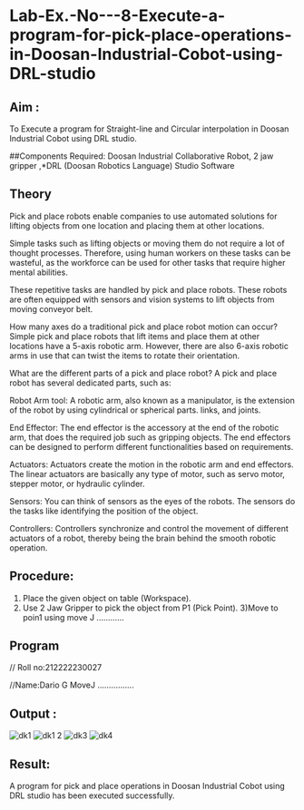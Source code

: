 # Lab-Ex.-No---8-Execute-a-program-for-pick-place-operations-in-Doosan-Industrial-Cobot-using-DRL-studio
## Aim :
To Execute a program for Straight-line and Circular interpolation in Doosan Industrial Cobot using DRL studio.

##Components Required: Doosan Industrial Collaborative Robot, 2 jaw gripper ,*DRL (Doosan Robotics Language) Studio Software


## Theory 
Pick and place robots enable companies to use automated solutions for lifting objects from one location and placing them at other locations.

Simple tasks such as lifting objects or moving them do not require a lot of thought processes. Therefore, using human workers on these tasks can be wasteful, as the workforce can be used for other tasks that require higher mental abilities.

These repetitive tasks are handled by pick and place robots. These robots are often equipped with sensors and vision systems to lift objects from moving conveyor belt.

How many axes do a traditional pick and place robot motion can occur?
Simple pick and place robots that lift items and place them at other locations have a 5-axis robotic arm. However, there are also 6-axis robotic arms in use that can twist the items to rotate their orientation.

What are the different parts of a pick and place robot?
A pick and place robot has several dedicated parts, such as:

Robot Arm tool: A robotic arm, also known as a manipulator, is the extension of the robot by using cylindrical or spherical parts. links, and joints.

End Effector: The end effector is the accessory at the end of the robotic arm, that does the required job such as gripping objects. The end effectors can be designed to perform different functionalities based on requirements.

Actuators: Actuators create the motion in the robotic arm and end effectors. The linear actuators are basically any type of motor, such as servo motor, stepper motor, or hydraulic cylinder.

Sensors: You can think of sensors as the eyes of the robots. The sensors do the tasks like identifying the position of the object.

Controllers: Controllers synchronize and control the movement of different actuators of a robot, thereby being the brain behind the smooth robotic operation.



## Procedure:


1) Place the given object on table (Workspace).
2) Use 2 Jaw Gripper to pick the object from P1 (Pick Point). 
3)Move to poin1 using move J
............


## Program 
// Roll no:212222230027

//Name:Dario G
MoveJ ................

## Output : 

![dk1](https://github.com/DARIOGEORGE/Lab-Ex.-No---8-Execute-a-program-for-pick-place-operations-in-Doosan-Industrial-Cobot-using-DRL-st/assets/118704873/8ffe7a8d-ed4c-4ac2-a598-a0f08df6255e)
![dk1 2](https://github.com/DARIOGEORGE/Lab-Ex.-No---8-Execute-a-program-for-pick-place-operations-in-Doosan-Industrial-Cobot-using-DRL-st/assets/118704873/18b78c92-be45-4372-b280-7f7e4487072c)
![dk3](https://github.com/DARIOGEORGE/Lab-Ex.-No---8-Execute-a-program-for-pick-place-operations-in-Doosan-Industrial-Cobot-using-DRL-st/assets/118704873/8594f0ce-0881-4be8-96c4-aad56acd9fd3)
![dk4](https://github.com/DARIOGEORGE/Lab-Ex.-No---8-Execute-a-program-for-pick-place-operations-in-Doosan-Industrial-Cobot-using-DRL-st/assets/118704873/c02a09ab-125b-4ce4-b460-3a2b143e06b2)


## Result: 

A program for pick and place operations in Doosan Industrial Cobot using DRL studio has been executed successfully.


